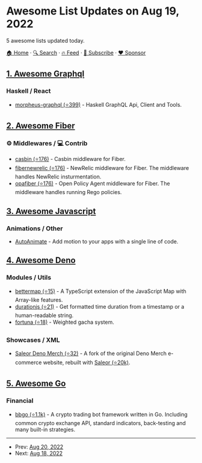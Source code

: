 # Awesome List Updates on Aug 19, 2022

5 awesome lists updated today.

[🏠 Home](/README.md) · [🔍 Search](https://www.trackawesomelist.com/search/) · [🔥 Feed](https://www.trackawesomelist.com/rss.xml) · [📮 Subscribe](https://trackawesomelist.us17.list-manage.com/subscribe?u=d2f0117aa829c83a63ec63c2f&id=36a103854c) · [❤️  Sponsor](https://github.com/sponsors/theowenyoung)



## [1. Awesome Graphql](/content/chentsulin/awesome-graphql/README.md)

### Haskell / React

*   [morpheus-graphql (⭐399)](https://github.com/morpheusgraphql/morpheus-graphql) - Haskell GraphQL Api, Client and Tools.

## [2. Awesome Fiber](/content/gofiber/awesome-fiber/README.md)

### ⚙️ Middlewares / ‍💻 Contrib

*   [casbin (⭐176)](https://github.com/gofiber/contrib/tree/main/casbin) - Casbin middleware for Fiber.
*   [fibernewrelic (⭐176)](https://github.com/gofiber/contrib/tree/main/fibernewrelic) - NewRelic middleware for Fiber. The middleware handles NewRelic insturmentation.
*   [opafiber (⭐176)](https://github.com/gofiber/contrib/tree/main/opafiber) - Open Policy Agent middleware for Fiber. The middleware handles running Rego policies.

## [3. Awesome Javascript](/content/sorrycc/awesome-javascript/README.md)

### Animations / Other

*   [AutoAnimate](https://auto-animate.formkit.com) - Add motion to your apps with a single line of code.

## [4. Awesome Deno](/content/denolib/awesome-deno/README.md)

### Modules / Utils

*   [bettermap (⭐15)](https://github.com/retraigo/bettermap) - A TypeScript extension of the JavaScript Map with Array-like features.
*   [durationjs (⭐21)](https://github.com/retraigo/duration.js) - Get formatted time duration from a timestamp or a human-readable string.
*   [fortuna (⭐18)](https://github.com/retraigo/fortuna) - Weighted gacha system.

### Showcases / XML

*   [Saleor Deno Merch (⭐32)](https://github.com/saleor/deno-merch) - A fork of the original Deno Merch e-commerce website, rebuilt with [Saleor (⭐20k)](https://github.com/saleor/saleor).

## [5. Awesome Go](/content/avelino/awesome-go/README.md)

### Financial

*   [bbgo (⭐1.1k)](https://github.com/c9s/bbgo) - A crypto trading bot framework written in Go. Including common crypto exchange API, standard indicators, back-testing and many built-in strategies.

---

- Prev: [Aug 20, 2022](/content/2022/08/20/README.md)
- Next: [Aug 18, 2022](/content/2022/08/18/README.md)